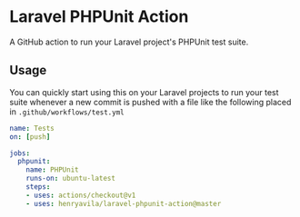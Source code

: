 # Laravel PHPUnit Action
A GitHub action to run your Laravel project's PHPUnit test suite.

## Usage
You can quickly start using this on your Laravel projects to run your test suite whenever a new commit is pushed with a file like the following placed in `.github/workflows/test.yml`
```yaml
name: Tests
on: [push]

jobs:
  phpunit:
    name: PHPUnit
    runs-on: ubuntu-latest
    steps:
    - uses: actions/checkout@v1
    - uses: henryavila/laravel-phpunit-action@master
```
